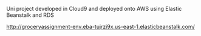 Uni project developed in Cloud9 and deployed onto AWS using Elastic Beanstalk and RDS

http://groceryassignment-env.eba-tujrzi9x.us-east-1.elasticbeanstalk.com/
